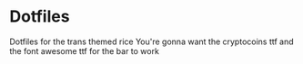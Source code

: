 # Dotfiles
Dotfiles for the trans themed rice
You're gonna want the cryptocoins ttf and the font awesome ttf for the bar to work

